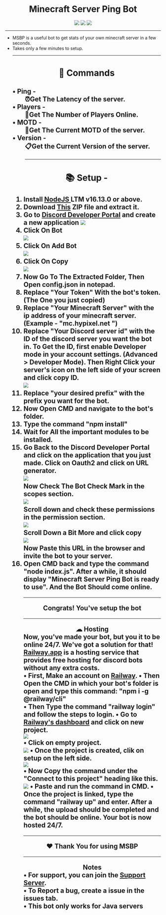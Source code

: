 <center>
<h1> Minecraft Server Ping Bot </h1>
<img src="https://img.shields.io/badge/Node.js-339933?style=for-the-badge&logo=nodedotjs&logoColor=white"> <img src="https://img.shields.io/badge/JavaScript-323330?style=for-the-badge&logo=javascript&logoColor=F7DF1E">
<img src="https://img.shields.io/badge/Discord-7289DA?style=for-the-badge&logo=discord&logoColor=white">
<hr>
</center>
<ul> <li> MSBP is a useful bot to get stats of your own minecraft server in a few seconds.
</li> <li> Takes only a few minutes to setup. </li>
<hr> </h2> <center> <h1 style="border-bottom: none">
📕 Commands  </center> </h1> <h2 style="border-bottom: none">
 <dl> <dt>• Ping -</dt>
 <dd> ⏰Get The Latency of the server.</dd>
 <dt>• Players - 
 <dd> 🔄Get The Number of Players Online. </dd>
 <dt>• MOTD - 
 <dd> 🎏Get The Current MOTD of the server. </dd>
 <dt>• Version - </dt>
 <dd> 📋Get the Current Version of the server.
<hr> </h1> <center>
<h1> 📚 Setup - </h1> </center>
<h2>
<ol style="margin-top: 0px">  <li> Install <a href="https://nodejs.org/en/" > <u> NodeJS</u> </a> LTM v16.13.0 or above. </li>
<li> Download <a href="https://github.com/PixelPasta/Minecraft-Server-Ping-Bot/archive/refs/heads/main.zip"><u>This</u></a> ZIP file and extract it.
<li> Go to <a href="https://discord.com/developers/applications"><u>Discord Developer Portal</u></a> and create a new application  <img src="./Docs File/application.png"> </li>
<li> Click On Bot <br> <img src="./Docs File/bot.png"> </li>
<li> Click On Add Bot <br> <img src="./Docs File/Add.png"> </li>
<li> Click On Copy <br> <img src="./Docs File/copy.png"> </li>
<li> Now Go To The Extracted Folder, Then Open config.json in notepad. </li>
<li> Replace "Your Token" With the bot's token. (The One you just copied) </li>
<li> Replace "Your Minecraft Server" with the ip address of your minecraft server. (Example - "mc.hypixel.net
") </li>
<li> Replace "Your Discord server id" with the ID of the discord server you want the bot in. To Get the ID, first enable Developer mode in your account settings. (Advanced > Developer Mode). Then Right Click your server's icon on the left side of your screen and click copy ID. <br><img src="./Docs File/ID.png"> </li>
<li> Replace "your desired prefix" with the prefix you want for the bot. </li>
<li> Now Open CMD and navigate to the bot's folder. </li>
<li> Type the command "npm install" </li>
<li> Wait for All the important modules to be installed. </li>
<li> Go Back to the Discord Developer Portal and click on the application that you just made. 
Click on Oauth2 and click on URL generator. <br>
<img src="./Docs File/OA.png"> <br>
Now Check The Bot Check Mark in the scopes section. <br> <img src="./Docs File/scopes.png"> <br>
Scroll down and check these permissions in the permission section. <br> <img src="./Docs File/erms.png"> <br>
Scroll Down a Bit More and click copy <br>
<img src="./Docs File/invite.png"> <br>
Now Paste this URL in the browser and invite the bot to your server. </li>
<li> Open CMD back and type the command "node index.js". After a while, it should display "Minecraft Server Ping Bot is ready to use". And the Bot Should come online.
<hr>
<center> Congrats! You've setup the bot <hr>
☁ Hosting <br>
</center>
Now, you've made your bot, but you it to be online 24/7. We've got a solution for that! <br>
<a href="https://railway.app/"><u>Railway.app</u></a> is a hosting service that provides free hosting for discord bots without any extra costs.
<br>
• First, Make an account on <a href="https://railway.app"><u>Railway</u></a>.
• Then Open the CMD in which your bot's folder is open and type this command: 
"npm i -g @railway/cli" <br>
• Then Type the command "railway login" and follow the steps to login.
• Go to <a href="https://railway.app/dashboard"><u>Railway's dashboard</u></a> and click on new project. <br> <img src="./Docs File/new.png"> <br>
• Click on empty project. <br> <img src="./Docs File/empty.png">
• Once the project is created, clik on setup on the left side. <br> <img src="./Docs File/setup.png"> <br>
• Now Copy the command under the "Connect to this project" heading like this. <br> <img src="./Docs File/link.png">
• Paste and run the command in CMD.
• Once the project is linked, type the command "railway up" and enter. After a while, the upload should be completed and the bot should be online. Your bot is now hosted 24/7.
<hr> <center>
❤ Thank You for using MSBP
<hr>
Notes <br> </center>
• For support, you can join the <a href="https://discord.gg/GDbTdhKs9c"><u>Support Server</u></a>. <br>
• To Report a bug, create a issue in the issues tab. <br>
• <b>This bot only works for Java servers</b>

